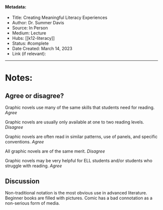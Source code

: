 #### Metadata:
- Title: Creating Meaningful Literacy Experiences
- Author: Dr. Summer Davis
- Source: In Person
- Medium: Lecture
- Hubs: [[k12-literacy]]
- Status: #complete 
- Date Created: March 14, 2023
- Link (if relevant): 
---
# Notes:

## Agree or disagree?
Graphic novels use many of the same skills that students need for reading.
*Agree*

Graphic novels are usually only available at one to two reading levels.
*Disagree*

Graphic novels are often read in similar patterns, use of panels, and specific conventions.
*Agree*

All graphic novels are of the same merit.
*Disagree*

Graphic novels may be very helpful for ELL students and/or students who struggle with reading.
*Agree*

## Discussion
Non-traditional notation is the most obvious use in advanced literature. Beginner books are filled with pictures. Comic has a bad connotation as a non-serious form of media. 